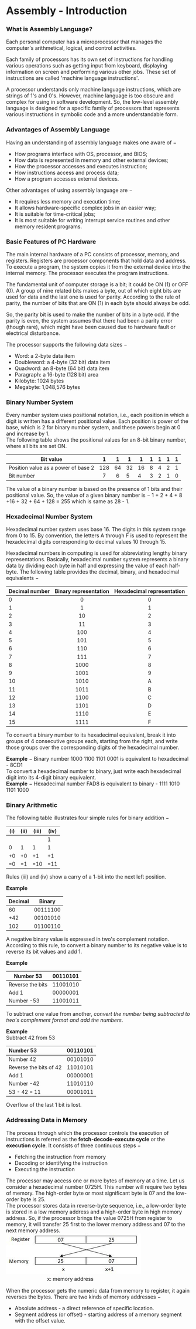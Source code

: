 # Assembly - Introduction

### What is Assembly Language?

Each personal computer has a microprocessor that manages the computer's arithmetical, logical, and control activities.

Each family of processors has its own set of instructions for handling various operations such as getting input from keyboard, displaying information on screen and performing various other jobs. These set of instructions are called 'machine language instructions'.

A processor understands only machine language instructions, which are strings of 1's and 0's. However, machine language is too obscure and complex for using in software development. So, the low-level assembly language is designed for a specific family of processors that represents various instructions in symbolic code and a more understandable form.  

### Advantages of Assembly Language

Having an understanding of assembly language makes one aware of −

- How programs interface with OS, processor, and BIOS;  
- How data is represented in memory and other external devices;  
- How the processor accesses and executes instruction;  
- How instructions access and process data;  
- How a program accesses external devices.  

Other advantages of using assembly language are −

- It requires less memory and execution time;  
- It allows hardware-specific complex jobs in an easier way;  
- It is suitable for time-critical jobs;  
- It is most suitable for writing interrupt service routines and other memory resident programs.  

### Basic Features of PC Hardware  

The main internal hardware of a PC consists of processor, memory, and registers. Registers are processor components that hold data and address. To execute a program, the system copies it from the external device into the internal memory. The processor executes the program instructions.

The fundamental unit of computer storage is a bit; it could be ON (1) or OFF (0). A group of nine related bits makes a byte, out of which eight bits are used for data and the last one is used for parity. According to the rule of parity, the number of bits that are ON (1) in each byte should always be odd.

So, the parity bit is used to make the number of bits in a byte odd. If the parity is even, the system assumes that there had been a parity error (though rare), which might have been caused due to hardware fault or electrical disturbance.  

The processor supports the following data sizes −

- Word: a 2-byte data item
- Doubleword: a 4-byte (32 bit) data item
- Quadword: an 8-byte (64 bit) data item
- Paragraph: a 16-byte (128 bit) area
- Kilobyte: 1024 bytes
- Megabyte: 1,048,576 bytes  

### Binary Number System  

Every number system uses positional notation, i.e., each position in which a digit is written has a different positional value. Each position is power of the base, which is 2 for binary number system, and these powers begin at 0 and increase by 1.  
The following table shows the positional values for an 8-bit binary number, where all bits are set ON.  

| Bit value                           |  1   |  1   | 1    | 1    | 1    | 1    | 1    | 1    |
| ----------------------------------- | :--: | :--: | ---- | ---- | ---- | ---- | ---- | ---- |
| Position value as a power of base 2 | 128  |  64  | 32   | 16   | 8    | 4    | 2    | 1    |
| Bit number                          |  7   |  6   | 5    | 4    | 3    | 2    | 1    | 0    |

The value of a binary number is based on the presence of 1 bits and their positional value. So, the value of a given binary number is −
1 + 2 + 4 + 8 +16 + 32 + 64 + 128 = 255
which is same as 28 - 1.  

### Hexadecimal Number System  

Hexadecimal number system uses base 16. The digits in this system range from 0 to 15. By convention, the letters A through F is used to represent the hexadecimal digits corresponding to decimal values 10 through 15.

Hexadecimal numbers in computing is used for abbreviating lengthy binary representations. Basically, hexadecimal number system represents a binary data by dividing each byte in half and expressing the value of each half-byte. The following table provides the decimal, binary, and hexadecimal equivalents −  

| Decimal number | Binary representation | Hexadecimal representation |
| -------------- | :-------------------: | :------------------------: |
| 0              |           0           |             0              |
| 1              |           1           |             1              |
| 2              |          10           |             2              |
| 3              |          11           |             3              |
| 4              |          100          |             4              |
| 5              |          101          |             5              |
| 6              |          110          |             6              |
| 7              |          111          |             7              |
| 8              |         1000          |             8              |
| 9              |         1001          |             9              |
| 10             |         1010          |             A              |
| 11             |         1011          |             B              |
| 12             |         1100          |             C              |
| 13             |         1101          |             D              |
| 14             |         1110          |             E              |
| 15             |         1111          |             F              |

To convert a binary number to its hexadecimal equivalent, break it into groups of 4 consecutive groups each, starting from the right, and write those groups over the corresponding digits of the hexadecimal number.  

**Example** − Binary number 1000 1100 1101 0001 is equivalent to hexadecimal - 8CD1  
To convert a hexadecimal number to binary, just write each hexadecimal digit into its 4-digit binary equivalent.  
**Example** − Hexadecimal number FAD8 is equivalent to binary - 1111 1010 1101 1000

### Binary Arithmetic  

The following table illustrates four simple rules for binary addition −  


| (i)  | (ii) | (iii) | (iv) |
| ---- | ---- | ----- | ---- |
|      |      |       | 1    |
| 0    | 1    | 1     | 1    |
| +0   | +0   | +1    | +1   |
| =0   | =1   | =10   | =11  |

Rules (iii) and (iv) show a carry of a 1-bit into the next left position.  

**Example**  

| Decimal | Binary   |
| ------- | -------- |
| 60      | 00111100 |
| +42     | 00101010 |
| 102     | 01100110 |

A negative binary value is expressed in two's complement notation. According to this rule, to convert a binary number to its negative value is to reverse its bit values and add 1.  

**Example**  

| Number 53        | 00110101 |
| ---------------- | -------- |
| Reverse the bits | 11001010 |
| Add 1            | 00000001 |
| Number -53       | 11001011 |

To subtract one value from another, *convert the number being subtracted to two's complement format and add the numbers*.

**Example**  
Subtract 42 from 53  

| Number 53              | 00110101 |
| :--------------------- | :------- |
| Number 42              | 00101010 |
| Reverse the bits of 42 | 11010101 |
| Add 1                  | 00000001 |
| Number -42             | 11010110 |
| 53 - 42 = 11           | 00001011 |

Overflow of the last 1 bit is lost.  

### Addressing Data in Memory  

The process through which the processor controls the execution of instructions is referred as the **fetch-decode-execute cycle** or the **execution cycle**. It consists of three continuous steps −
- Fetching the instruction from memory
- Decoding or identifying the instruction
- Executing the instruction

The processor may access one or more bytes of memory at a time. Let us consider a hexadecimal number 0725H. This number will require two bytes of memory. The high-order byte or most significant byte is 07 and the low-order byte is 25.  
The processor stores data in reverse-byte sequence, i.e., a low-order byte is stored in a low memory address and a high-order byte in high memory address. So, if the processor brings the value 0725H from register to memory, it will transfer 25 first to the lower memory address and 07 to the  next memory address.  
![introduction1](./img/introduction1.jpg)  
　　　　　　　　x: memory address  
​    

When the processor gets the numeric data from memory to register, it again reverses the bytes. There are two kinds of memory addresses −

- Absolute address - a direct reference of specific location.
- Segment address (or offset) - starting address of a memory segment with the offset value.

